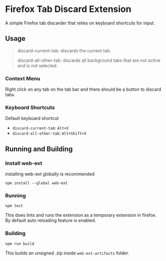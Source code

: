 # Firefox Tab Discard Extension

A simple Firefox tab discarder that relies on keyboard shortcuts for input.

## Usage

> discard-current-tab: discards the current tab.

> discard-all-other-tab: discards all background tabs that are not active and is not selected.

### Context Menu

Right click on any tab on the tab bar and there should be a button to discard tabs.

### Keyboard Shortcuts

Default keyboard shortcut

-   `discard-current-tab`: `Alt+X`
-   `discard-all-other-tab`: `Alt+Shift+X`

## Running and Building

### Install web-ext

installing web-ext globally is recommended

```
npm install --global web-ext
```

### Running

```
npm test
```

This does lints and runs the extension as a temporary extension in firefox. By default auto reloading feature is enabled.

### Building

```
npm run build
```

This builds an unsigned .zip inside `web-ext-artifacts` folder.
